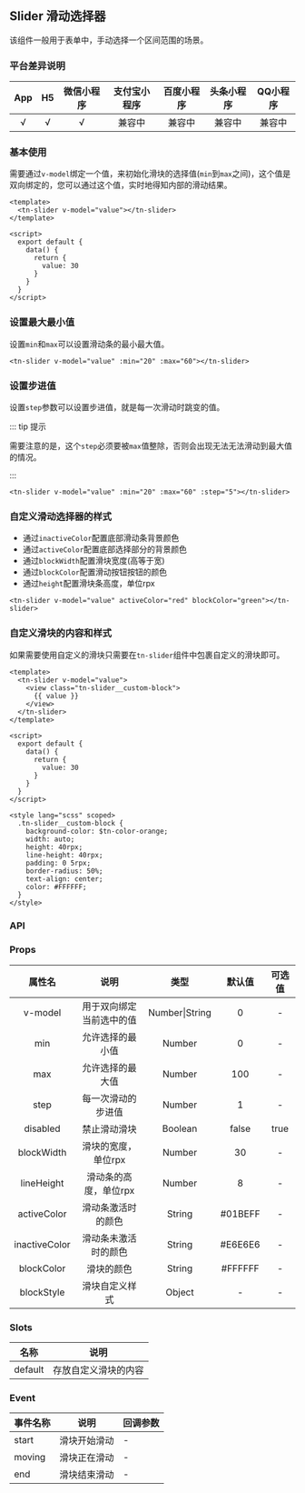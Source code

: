 ## Slider 滑动选择器 <to-api/>
      
<demo-model url="/componentsPage/slider/slider"></demo-model>


该组件一般用于表单中，手动选择一个区间范围的场景。



### 平台差异说明

| App | H5 | 微信小程序 | 支付宝小程序 | 百度小程序 | 头条小程序 | QQ小程序 |
|:---:|:--:|:-----:|:------:|:-----:|:-----:|:-----:|
|  √  | √  |   √   |  兼容中   |  兼容中  |  兼容中  |  兼容中  |



### 基本使用

需要通过`v-model`绑定一个值，来初始化滑块的选择值(`min`到`max`之间)，这个值是双向绑定的，您可以通过这个值，实时地得知内部的滑动结果。

```vue
<template>
  <tn-slider v-model="value"></tn-slider>
</template>

<script>
  export default {
    data() {
      return {
        value: 30
      }
    }
  }
</script>
```



### 设置最大最小值

设置`min`和`max`可以设置滑动条的最小最大值。

```vue
<tn-slider v-model="value" :min="20" :max="60"></tn-slider>
```



### 设置步进值

设置`step`参数可以设置步进值，就是每一次滑动时跳变的值。

::: tip 提示

需要注意的是，这个`step`必须要被`max`值整除，否则会出现无法无法滑动到最大值的情况。

:::

```vue
<tn-slider v-model="value" :min="20" :max="60" :step="5"></tn-slider>
```



### 自定义滑动选择器的样式

- 通过`inactiveColor`配置底部滑动条背景颜色
- 通过`activeColor`配置底部选择部分的背景颜色
- 通过`blockWidth`配置滑块宽度(高等于宽)
- 通过`blockColor`配置滑动按钮按钮的颜色
- 通过`height`配置滑块条高度，单位rpx

```vue
<tn-slider v-model="value" activeColor="red" blockColor="green"></tn-slider>
```



### 自定义滑块的内容和样式

如果需要使用自定义的滑块只需要在`tn-slider`组件中包裹自定义的滑块即可。

```vue
<template>
  <tn-slider v-model="value">
    <view class="tn-slider__custom-block">
      {{ value }}
    </view>
  </tn-slider>
</template>

<script>
  export default {
    data() {
      return {
        value: 30
      }
    }
  }
</script>

<style lang="scss" scoped>
  .tn-slider__custom-block {
    background-color: $tn-color-orange;
    width: auto;
    height: 40rpx;
    line-height: 40rpx;
    padding: 0 5rpx;
    border-radius: 50%;
    text-align: center;
    color: #FFFFFF;
  }
</style>
```



### API

### Props

|      属性名      |      说明      |       类型       |   默认值   | 可选值  |
|:-------------:|:------------:|:--------------:|:-------:|:----:|
|    v-model    | 用于双向绑定当前选中的值 | Number\|String |    0    |  -   |
|      min      |   允许选择的最小值   |     Number     |    0    |  -   |
|      max      |   允许选择的最大值   |     Number     |   100   |  -   |
|     step      |  每一次滑动的步进值   |     Number     |    1    |  -   |
|   disabled    |    禁止滑动滑块    |    Boolean     |  false  | true |
|  blockWidth   | 滑块的宽度，单位rpx  |     Number     |   30    |  -   |
|  lineHeight   | 滑动条的高度，单位rpx |     Number     |    8    |  -   |
|  activeColor  |  滑动条激活时的颜色   |     String     | #01BEFF |  -   |
| inactiveColor |  滑动条未激活时的颜色  |     String     | #E6E6E6 |  -   |
|  blockColor   |    滑块的颜色     |     String     | #FFFFFF |  -   |
|  blockStyle   |   滑块自定义样式    |     Object     |    -    |  -   |



### Slots

|   名称    |     说明     |
|:-------:|:----------:|
| default | 存放自定义滑块的内容 |



### Event

| 事件名称   | 说明     | 回调参数 |
|--------|--------|------|
| start  | 滑块开始滑动 | -    |
| moving | 滑块正在滑动 | -    |
| end    | 滑块结束滑动 | -    |
